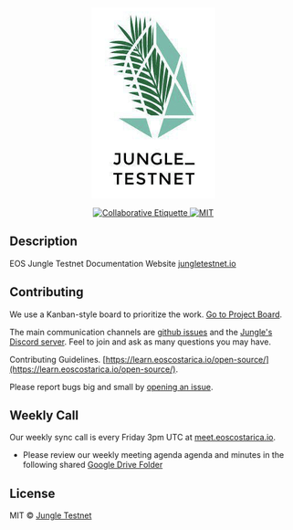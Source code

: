 <p align="center">
	<a href="https://jungletestnet.io">
		<img src="logo.png" >
	</a>
</p>

<p align="center">
	<a href="https://git.io/col">
		<img src="https://img.shields.io/badge/%E2%9C%93-collaborative_etiquette-brightgreen.svg" alt="Collaborative Etiquette">
	</a>
	<a href="#">
		<img src="https://img.shields.io/dub/l/vibe-d.svg" alt="MIT">
	</a>
</p>

## Description 
EOS Jungle Testnet Documentation Website [jungletestnet.io](http://jungletestnet.io)

## Contributing

We use a Kanban-style board to prioritize the work. [Go to Project Board](https://github.com/EOS-Jungle-Testnet/docs.jungletestnet.io/projects/4).

The main communication channels are [github issues](https://github.com/EOS-Jungle-Testnet/docs.jungletestnet.io/issues) and the [Jungle's Discord server](https://discord.gg/84REyeN). Feel to join and ask as many questions you may have.

Contributing Guidelines. [https://learn.eoscostarica.io/open-source/](https://learn.eoscostarica.io/open-source/).

Please report bugs big and small by [opening an issue](https://github.com/EOS-Jungle-Testnet/docs.jungletestnet.io/issues).

## Weekly Call

Our weekly sync call is every Friday 3pm UTC at [meet.eoscostarica.io](https:/meet.eoscostarica.io).

- Please review our weekly meeting agenda agenda and minutes in the following shared [Google Drive Folder](https://drive.google.com/drive/folders/1AoXnpLLyF84GWfK91xR42kouDnbPL3Dw?usp=sharing)


## License

MIT © [Jungle Testnet](https://jungletestnet.io)  